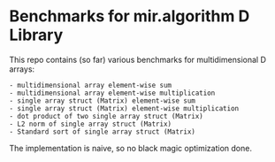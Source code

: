 # Benchmarks for mir.algorithm D Library

This repo contains (so far) various benchmarks for multidimensional D arrays:

    - multidimensional array element-wise sum
    - multidimensional array element-wise multiplication
    - single array struct (Matrix) element-wise sum
    - single array struct (Matrix) element-wise multiplication
    - dot product of two single array struct (Matrix)
    - L2 norm of single array struct (Matrix)
    - Standard sort of single array struct (Matrix)

The implementation is naive, so no black magic optimization done.